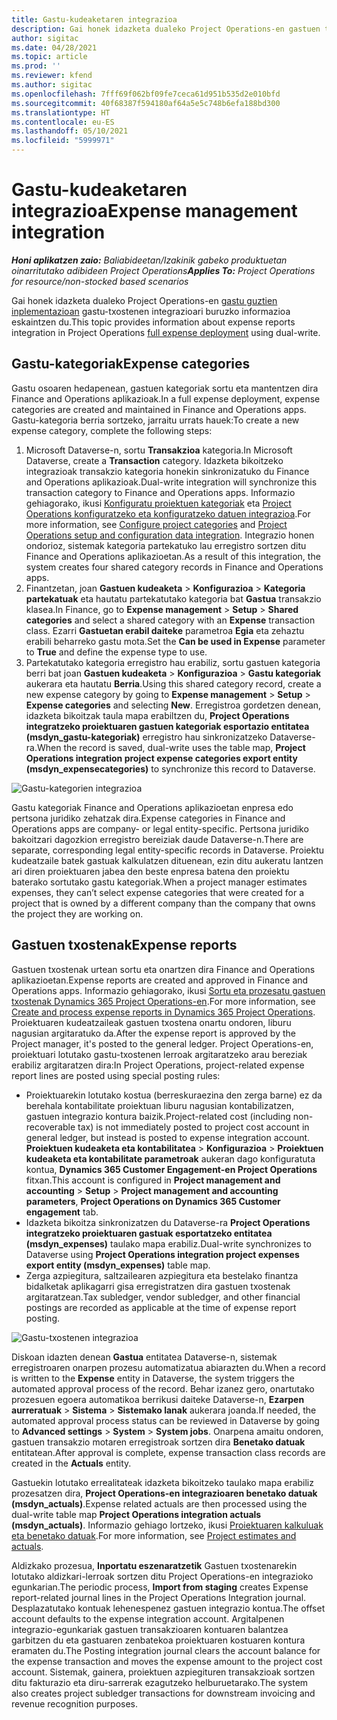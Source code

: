 ```yaml
---
title: Gastu-kudeaketaren integrazioa
description: Gai honek idazketa dualeko Project Operations-en gastuen txosten-integrazioari buruzko informazioa eskaintzen du.
author: sigitac
ms.date: 04/28/2021
ms.topic: article
ms.prod: ''
ms.reviewer: kfend
ms.author: sigitac
ms.openlocfilehash: 7fff69f062bf09fe7ceca61d951b535d2e010bfd
ms.sourcegitcommit: 40f68387f594180af64a5e5c748b6efa188bd300
ms.translationtype: HT
ms.contentlocale: eu-ES
ms.lasthandoff: 05/10/2021
ms.locfileid: "5999971"
---
```

# <a name="expense-management-integration"></a><span data-ttu-id="03f5f-103">Gastu-kudeaketaren integrazioa</span><span class="sxs-lookup"><span data-stu-id="03f5f-103">Expense management integration</span></span>

<span data-ttu-id="03f5f-104">_**Honi aplikatzen zaio:** Baliabideetan/Izakinik gabeko produktuetan oinarritutako adibideen Project Operations_</span><span class="sxs-lookup"><span data-stu-id="03f5f-104">_**Applies To:** Project Operations for resource/non-stocked based scenarios_</span></span>

<span data-ttu-id="03f5f-105">Gai honek idazketa dualeko Project Operations-en [gastu guztien inplementazioan](../expense/expense-overview.md) gastu-txostenen integrazioari buruzko informazioa eskaintzen du.</span><span class="sxs-lookup"><span data-stu-id="03f5f-105">This topic provides information about expense reports integration in Project Operations [full expense deployment](../expense/expense-overview.md) using dual-write.</span></span>

## <a name="expense-categories"></a><span data-ttu-id="03f5f-106">Gastu-kategoriak</span><span class="sxs-lookup"><span data-stu-id="03f5f-106">Expense categories</span></span>

<span data-ttu-id="03f5f-107">Gastu osoaren hedapenean, gastuen kategoriak sortu eta mantentzen dira Finance and Operations aplikazioak.</span><span class="sxs-lookup"><span data-stu-id="03f5f-107">In a full expense deployment, expense categories are created and maintained in Finance and Operations apps.</span></span> <span data-ttu-id="03f5f-108">Gastu-kategoria berria sortzeko, jarraitu urrats hauek:</span><span class="sxs-lookup"><span data-stu-id="03f5f-108">To create a new expense category, complete the following steps:</span></span>

1. <span data-ttu-id="03f5f-109">Microsoft Dataverse-n, sortu **Transakzioa** kategoria.</span><span class="sxs-lookup"><span data-stu-id="03f5f-109">In Microsoft Dataverse, create a **Transaction** category.</span></span> <span data-ttu-id="03f5f-110">Idazketa bikoitzeko integrazioak transakzio kategoria honekin sinkronizatuko du Finance and Operations aplikazioak.</span><span class="sxs-lookup"><span data-stu-id="03f5f-110">Dual-write integration will synchronize this transaction category to Finance and Operations apps.</span></span> <span data-ttu-id="03f5f-111">Informazio gehiagorako, ikusi [Konfiguratu proiektuen kategoriak](/dynamics365/project-operations/project-accounting/configure-project-categories) eta [Project Operations konfiguratzeko eta konfiguratzeko datuen integrazioa](resource-dual-write-setup-integration.md).</span><span class="sxs-lookup"><span data-stu-id="03f5f-111">For more information, see [Configure project categories](/dynamics365/project-operations/project-accounting/configure-project-categories) and [Project Operations setup and configuration data integration](resource-dual-write-setup-integration.md).</span></span> <span data-ttu-id="03f5f-112">Integrazio honen ondorioz, sistemak kategoria partekatuko lau erregistro sortzen ditu Finance and Operations aplikazioetan.</span><span class="sxs-lookup"><span data-stu-id="03f5f-112">As a result of this integration, the system creates four shared category records in Finance and Operations apps.</span></span>
2. <span data-ttu-id="03f5f-113">Finantzetan, joan **Gastuen kudeaketa** > **Konfigurazioa** > **Kategoria partekatuak** eta hautatu partekatutako kategoria bat **Gastua** transakzio klasea.</span><span class="sxs-lookup"><span data-stu-id="03f5f-113">In Finance, go to **Expense management** > **Setup** > **Shared categories** and select a shared category with an **Expense** transaction class.</span></span> <span data-ttu-id="03f5f-114">Ezarri **Gastuetan erabil daiteke** parametroa **Egia** eta zehaztu erabili beharreko gastu mota.</span><span class="sxs-lookup"><span data-stu-id="03f5f-114">Set the **Can be used in Expense** parameter to **True** and define the expense type to use.</span></span>
3. <span data-ttu-id="03f5f-115">Partekatutako kategoria erregistro hau erabiliz, sortu gastuen kategoria berri bat joan **Gastuen kudeaketa** > **Konfigurazioa** > **Gastu kategoriak** aukerara eta hautatu **Berria**.</span><span class="sxs-lookup"><span data-stu-id="03f5f-115">Using this shared category record, create a new expense category by going to **Expense management** > **Setup** > **Expense categories** and selecting **New**.</span></span> <span data-ttu-id="03f5f-116">Erregistroa gordetzen denean, idazketa bikoitzak taula mapa erabiltzen du, **Project Operations integratzeko proiektuaren gastuen kategoriak esportazio entitatea (msdyn\_gastu-kategoriak)** erregistro hau sinkronizatzeko Dataverse-ra.</span><span class="sxs-lookup"><span data-stu-id="03f5f-116">When the record is saved, dual-write uses the table map, **Project Operations integration project expense categories export entity (msdyn\_expensecategories)** to synchronize this record to Dataverse.</span></span>

  ![Gastu-kategorien integrazioa](./media/DW6ExpenseCategories.png)

<span data-ttu-id="03f5f-118">Gastu kategoriak Finance and Operations aplikazioetan enpresa edo pertsona juridiko zehatzak dira.</span><span class="sxs-lookup"><span data-stu-id="03f5f-118">Expense categories in Finance and Operations apps are company- or legal entity-specific.</span></span> <span data-ttu-id="03f5f-119">Pertsona juridiko bakoitzari dagozkion erregistro bereiziak daude Dataverse-n.</span><span class="sxs-lookup"><span data-stu-id="03f5f-119">There are separate, corresponding legal entity-specific records in Dataverse.</span></span> <span data-ttu-id="03f5f-120">Proiektu kudeatzaile batek gastuak kalkulatzen dituenean, ezin ditu aukeratu lantzen ari diren proiektuaren jabea den beste enpresa batena den proiektu baterako sortutako gastu kategoriak.</span><span class="sxs-lookup"><span data-stu-id="03f5f-120">When a project manager estimates expenses, they can’t select expense categories that were created for a project that is owned by a different company than the company that owns the project they are working on.</span></span> 

## <a name="expense-reports"></a><span data-ttu-id="03f5f-121">Gastuen txostenak</span><span class="sxs-lookup"><span data-stu-id="03f5f-121">Expense reports</span></span>

<span data-ttu-id="03f5f-122">Gastuen txostenak urtean sortu eta onartzen dira Finance and Operations aplikazioetan.</span><span class="sxs-lookup"><span data-stu-id="03f5f-122">Expense reports are created and approved in Finance and Operations apps.</span></span> <span data-ttu-id="03f5f-123">Informazio gehiagorako, ikusi [Sortu eta prozesatu gastuen txostenak Dynamics 365 Project Operations-en](/learn/modules/create-process-expense-reports/).</span><span class="sxs-lookup"><span data-stu-id="03f5f-123">For more information, see [Create and process expense reports in Dynamics 365 Project Operations](/learn/modules/create-process-expense-reports/).</span></span> <span data-ttu-id="03f5f-124">Proiektuaren kudeatzaileak gastuen txostena onartu ondoren, liburu nagusian argitaratuko da.</span><span class="sxs-lookup"><span data-stu-id="03f5f-124">After the expense report is approved by the Project manager, it's posted to the general ledger.</span></span> <span data-ttu-id="03f5f-125">Project Operations-en, proiektuari lotutako gastu-txostenen lerroak argitaratzeko arau bereziak erabiliz argitaratzen dira:</span><span class="sxs-lookup"><span data-stu-id="03f5f-125">In Project Operations, project-related expense report lines are posted using special posting rules:</span></span>

  - <span data-ttu-id="03f5f-126">Proiektuarekin lotutako kostua (berreskuraezina den zerga barne) ez da berehala kontabilitate proiektuan liburu nagusian kontabilizatzen, gastuen integrazio kontura baizik.</span><span class="sxs-lookup"><span data-stu-id="03f5f-126">Project-related cost (including non-recoverable tax) is not immediately posted to project cost account in general ledger, but instead is posted to expense integration account.</span></span> <span data-ttu-id="03f5f-127">**Proiektuen kudeaketa eta kontabilitatea** > **Konfigurazioa** > **Proiektuen kudeaketa eta kontabilitate parametroak** aukeran dago konfiguratuta kontua, **Dynamics 365 Customer Engagement-en Project Operations** fitxan.</span><span class="sxs-lookup"><span data-stu-id="03f5f-127">This account is configured in **Project management and accounting** > **Setup** > **Project management and accounting parameters**, **Project Operations on Dynamics 365 Customer engagement** tab.</span></span>
  - <span data-ttu-id="03f5f-128">Idazketa bikoitza sinkronizatzen du Dataverse-ra **Project Operations integratzeko proiektuaren gastuak esportatzeko entitatea (msdyn\_expenses)** taulako mapa erabiliz.</span><span class="sxs-lookup"><span data-stu-id="03f5f-128">Dual-write synchronizes to Dataverse using **Project Operations integration project expenses export entity (msdyn\_expenses)** table map.</span></span>
  - <span data-ttu-id="03f5f-129">Zerga azpiegitura, saltzailearen azpiegitura eta bestelako finantza bidalketak aplikagarri gisa erregistratzen dira gastuen txostenak argitaratzean.</span><span class="sxs-lookup"><span data-stu-id="03f5f-129">Tax subledger, vendor subledger, and other financial postings are recorded as applicable at the time of expense report posting.</span></span>

  ![Gastu-txostenen integrazioa](./media/DW6ExpenseReports.png)

<span data-ttu-id="03f5f-131">Diskoan idazten denean **Gastua** entitatea Dataverse-n, sistemak erregistroaren onarpen prozesu automatizatua abiarazten du.</span><span class="sxs-lookup"><span data-stu-id="03f5f-131">When a record is written to the **Expense** entity in Dataverse, the system triggers the automated approval process of the record.</span></span> <span data-ttu-id="03f5f-132">Behar izanez gero, onartutako prozesuen egoera automatikoa berrikusi daiteke Dataverse-n, **Ezarpen aurreratuak** > **Sistema** > **Sistemako lanak** aukerara joanda.</span><span class="sxs-lookup"><span data-stu-id="03f5f-132">If needed, the automated approval process status can be reviewed in Dataverse by going to **Advanced settings** > **System** > **System jobs**.</span></span> <span data-ttu-id="03f5f-133">Onarpena amaitu ondoren, gastuen transakzio motaren erregistroak sortzen dira **Benetako datuak** entitatean.</span><span class="sxs-lookup"><span data-stu-id="03f5f-133">After approval is complete, expense transaction class records are created in the **Actuals** entity.</span></span>

<span data-ttu-id="03f5f-134">Gastuekin lotutako errealitateak idazketa bikoitzeko taulako mapa erabiliz prozesatzen dira, **Project Operations-en integrazioaren benetako datuak (msdyn\_actuals)**.</span><span class="sxs-lookup"><span data-stu-id="03f5f-134">Expense related actuals are then processed using the dual-write table map **Project Operations integration actuals (msdyn\_actuals)**.</span></span> <span data-ttu-id="03f5f-135">Informazio gehiago lortzeko, ikusi [Proiektuaren kalkuluak eta benetako datuak](resource-dual-write-estimates-actuals.md).</span><span class="sxs-lookup"><span data-stu-id="03f5f-135">For more information, see [Project estimates and actuals](resource-dual-write-estimates-actuals.md).</span></span>

<span data-ttu-id="03f5f-136">Aldizkako prozesua, **Inportatu eszenaratzetik** Gastuen txostenarekin lotutako aldizkari-lerroak sortzen ditu Project Operations-en integrazioko egunkarian.</span><span class="sxs-lookup"><span data-stu-id="03f5f-136">The periodic process, **Import from staging** creates Expense report-related journal lines in the Project Operations Integration journal.</span></span> <span data-ttu-id="03f5f-137">Desplazatutako kontuak lehenespenez gastuen integrazio kontua.</span><span class="sxs-lookup"><span data-stu-id="03f5f-137">The offset account defaults to the expense integration account.</span></span> <span data-ttu-id="03f5f-138">Argitalpenen integrazio-egunkariak gastuen transakzioaren kontuaren balantzea garbitzen du eta gastuaren zenbatekoa proiektuaren kostuaren kontura eramaten du.</span><span class="sxs-lookup"><span data-stu-id="03f5f-138">The Posting integration journal clears the account balance for the expense transaction and moves the expense amount to the project cost account.</span></span> <span data-ttu-id="03f5f-139">Sistemak, gainera, proiektuen azpiegituren transakzioak sortzen ditu fakturazio eta diru-sarrerak ezagutzeko helburuetarako.</span><span class="sxs-lookup"><span data-stu-id="03f5f-139">The system also creates project subledger transactions for downstream invoicing and revenue recognition purposes.</span></span>

